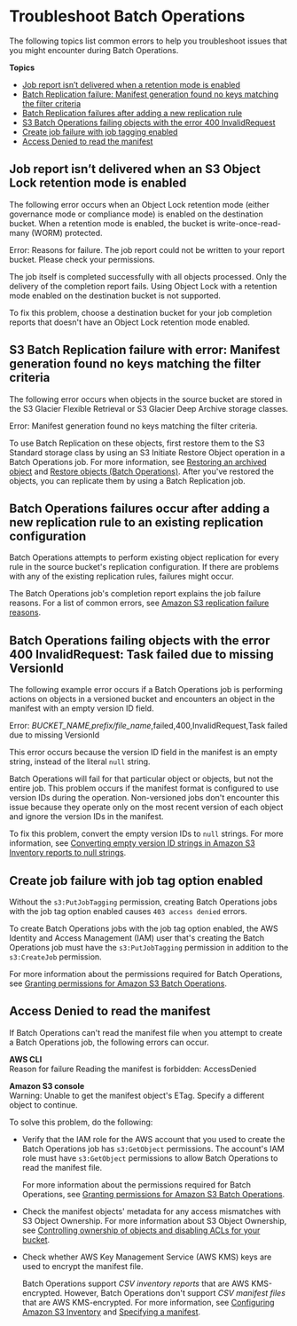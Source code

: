 # Troubleshoot Batch Operations<a name="troubleshooting-batch-operations"></a>

The following topics list common errors to help you troubleshoot issues that you might encounter during Batch Operations\.

**Topics**
+ [Job report isn’t delivered when a retention mode is enabled](#job-report-error)
+ [Batch Replication failure: Manifest generation found no keys matching the filter criteria](#manifest-generation-no-keys)
+ [Batch Replication failures after adding a new replication rule](#new-replication-rule)
+ [S3 Batch Operations failing objects with the error 400 InvalidRequest](#invalid-request)
+ [Create job failure with job tagging enabled](#create-job)
+ [Access Denied to read the manifest](#access-denied)

## Job report isn’t delivered when an S3 Object Lock retention mode is enabled<a name="job-report-error"></a>

The following error occurs when an Object Lock retention mode \(either governance mode or compliance mode\) is enabled on the destination bucket\. When a retention mode is enabled, the bucket is write\-once\-read\-many \(WORM\) protected\. 

Error: Reasons for failure\. The job report could not be written to your report bucket\. Please check your permissions\.

The job itself is completed successfully with all objects processed\. Only the delivery of the completion report fails\. Using Object Lock with a retention mode enabled on the destination bucket is not supported\.

To fix this problem, choose a destination bucket for your job completion reports that doesn't have an Object Lock retention mode enabled\. 

## S3 Batch Replication failure with error: Manifest generation found no keys matching the filter criteria<a name="manifest-generation-no-keys"></a>

The following error occurs when objects in the source bucket are stored in the S3 Glacier Flexible Retrieval or S3 Glacier Deep Archive storage classes\.

Error: Manifest generation found no keys matching the filter criteria\.

To use Batch Replication on these objects, first restore them to the S3 Standard storage class by using an S3 Initiate Restore Object operation in a Batch Operations job\. For more information, see [Restoring an archived object](restoring-objects.md) and [Restore objects \(Batch Operations\)](batch-ops-initiate-restore-object.md)\. After you've restored the objects, you can replicate them by using a Batch Replication job\.

## Batch Operations failures occur after adding a new replication rule to an existing replication configuration<a name="new-replication-rule"></a>

Batch Operations attempts to perform existing object replication for every rule in the source bucket's replication configuration\. If there are problems with any of the existing replication rules, failures might occur\. 

The Batch Operations job's completion report explains the job failure reasons\. For a list of common errors, see [Amazon S3 replication failure reasons](replication-failure-codes.md)\.

## Batch Operations failing objects with the error 400 InvalidRequest: Task failed due to missing VersionId<a name="invalid-request"></a>

The following example error occurs if a Batch Operations job is performing actions on objects in a versioned bucket and encounters an object in the manifest with an empty version ID field\. 

Error: *BUCKET\_NAME,prefix/file\_name*,failed,400,InvalidRequest,Task failed due to missing VersionId

This error occurs because the version ID field in the manifest is an empty string, instead of the literal `null` string\.

Batch Operations will fail for that particular object or objects, but not the entire job\. This problem occurs if the manifest format is configured to use version IDs during the operation\. Non\-versioned jobs don't encounter this issue because they operate only on the most recent version of each object and ignore the version IDs in the manifest\. 

To fix this problem, convert the empty version IDs to `null` strings\. For more information, see [Converting empty version ID strings in Amazon S3 Inventory reports to null strings](inventory-configure-bops.md)\.

## Create job failure with job tag option enabled<a name="create-job"></a>

Without the `s3:PutJobTagging` permission, creating Batch Operations jobs with the job tag option enabled causes `403 access denied` errors\.

To create Batch Operations jobs with the job tag option enabled, the AWS Identity and Access Management \(IAM\) user that's creating the Batch Operations job must have the `s3:PutJobTagging` permission in addition to the `s3:CreateJob` permission\.

For more information about the permissions required for Batch Operations, see [Granting permissions for Amazon S3 Batch Operations](batch-ops-iam-role-policies.md)\. 



## Access Denied to read the manifest<a name="access-denied"></a>

If Batch Operations can't read the manifest file when you attempt to create a Batch Operations job, the following errors can occur\.

**AWS CLI**  
Reason for failure Reading the manifest is forbidden: AccessDenied

**Amazon S3 console**  
Warning: Unable to get the manifest object's ETag\. Specify a different object to continue\.

To solve this problem, do the following: 
+ Verify that the IAM role for the AWS account that you used to create the Batch Operations job has `s3:GetObject` permissions\. The account's IAM role must have `s3:GetObject` permissions to allow Batch Operations to read the manifest file\.

  For more information about the permissions required for Batch Operations, see [Granting permissions for Amazon S3 Batch Operations](batch-ops-iam-role-policies.md)\. 
+  Check the manifest objects' metadata for any access mismatches with S3 Object Ownership\. For more information about S3 Object Ownership, see [Controlling ownership of objects and disabling ACLs for your bucket](about-object-ownership.md)\.
+ Check whether AWS Key Management Service \(AWS KMS\) keys are used to encrypt the manifest file\.

  Batch Operations support *CSV inventory reports* that are AWS KMS\-encrypted\. However, Batch Operations don't support *CSV manifest files* that are AWS KMS\-encrypted\. For more information, see [Configuring Amazon S3 Inventory](configure-inventory.md) and [Specifying a manifest](batch-ops-create-job.md#specify-batchjob-manifest)\.